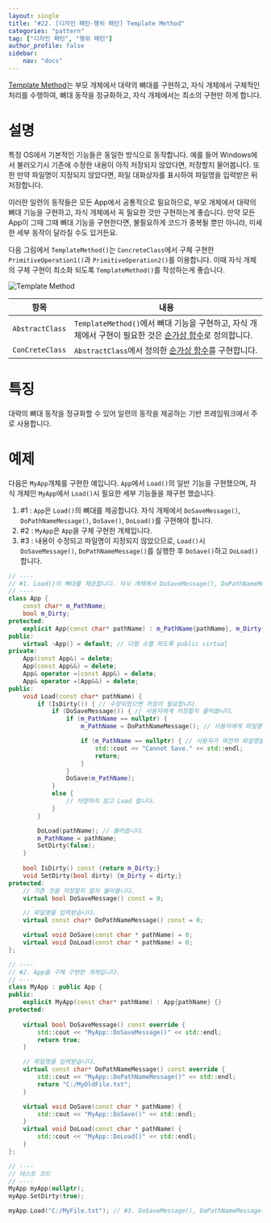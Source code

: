 ```yaml
---
layout: single
title: "#22. [디자인 패턴-행위 패턴] Template Method"
categories: "pattern"
tag: ["디자인 패턴", "행위 패턴"]
author_profile: false
sidebar: 
    nav: "docs"
---
```


[Template Method](https://tango1202.github.io/pattern/pattern-template-method/)는 부모 개체에서 대략의 뼈대를 구현하고, 자식 개체에서 구체적인 처리를 수행하여, 뼈대 동작을 정규화하고, 자식 개체에서는 최소의 구현만 하게 합니다. 

# 설명

특정 OS에서 기본적인 기능들은 동일한 방식으로 동작합니다. 예를 들어 Windows에서 불러오기시 기존에 수정한 내용이 아직 저장되지 않았다면, 저장할지 물어봅니다. 또한 만약 파일명이 지정되지 않았다면, 파일 대화상자를 표시하여 파일명을 입력받은 뒤 저장합니다.

이러한 일련의 동작들은 모든 App에서 공통적으로 필요하므로, 부모 개체에서 대략의 뼈대 기능을 구현하고, 자식 개체에서 꼭 필요한 것만 구현하는게 좋습니다. 만약 모든 App이 그때 그때 뼈대 기능을 구현한다면, 불필요하게 코드가 중복될 뿐만 아니라, 미세한 세부 동작이 달라질 수도 있거든요.

다음 그림에서 `TemplateMethod()`는 `ConcreteClass`에서 구체 구현한 `PrimitiveOperation1()`과 `PrimitiveOperation2()`를 이용합니다. 이때 자식 개체의 구체 구현이 최소화 되도록 `TemplateMethod()`를 작성하는게 좋습니다.

![Template Method](https://github.com/tango1202/tango1202.github.io/assets/133472501/c0237f33-94cb-4c1e-ae7d-346ee0d08a61)

|항목|내용|
|--|--|
|`AbstractClass`|`TemplateMethod()`에서 뼈대 기능을 구현하고, 자식 개체에서 구현이 필요한 것은 [순가상 함수](https://tango1202.github.io/legacy-cpp-oop/legacy-cpp-oop-member-function/#%EC%88%9C%EA%B0%80%EC%83%81-%ED%95%A8%EC%88%98)로 정의합니다.|
|`ConCreteClass`|`AbstractClass`에서 정의한 [순가상 함수](https://tango1202.github.io/legacy-cpp-oop/legacy-cpp-oop-member-function/#%EC%88%9C%EA%B0%80%EC%83%81-%ED%95%A8%EC%88%98)를 구현합니다.|

# 특징

대략의 뼈대 동작을 정규화할 수 있어 일련의 동작을 제공하는 기반 프레임워크에서 주로 사용합니다.

# 예제

다음은 `MyApp`개체를 구현한 예입니다. `App`에서 `Load()`의 일반 기능을 구현했으며, 자식 개체인 `MyApp`에서 `Load()`시 필요한 세부 기능들을 재구현 했습니다.

1. #1 : `App`은 `Load()`의 뼈대를 제공합니다. 자식 개체에서 `DoSaveMessage()`, `DoPathNameMessage()`, `DoSave()`, `DoLoad()`를 구현해야 합니다.
2. #2 : `MyApp`은 `App`을 구체 구현한 개체입니다.
3. #3 : 내용이 수정되고 파일명이 지정되지 않았으므로, `Load()`시 `DoSaveMessage()`, `DoPathNameMessage()`를 실행한 후 `DoSave()`하고 `DoLoad()`합니다.

```cpp
// ----
// #1. Load()의 뼈대를 제공합니다. 자식 개체에서 DoSaveMessage(), DoPathNameMessage(), DoSave(), DoLoad()를 구현해야 합니다.
// ----
class App {
    const char* m_PathName;
    bool m_Dirty;
protected:
    explicit App(const char* pathName) : m_PathName{pathName}, m_Dirty{false} {} // 다형 소멸을 제공하는 추상 클래스. 상속해서만 사용하도록 protected
public:
    virtual ~App() = default; // 다형 소멸 하도록 public virtual
private:
    App(const App&) = delete;
    App(const App&&) = delete;
    App& operator =(const App&) = delete;
    App& operator =(App&&) = delete; 
public:
    void Load(const char* pathName) {
        if (IsDirty()) { // 수정되었으면 저장이 필요합니다.
            if (DoSaveMessage()) { // 사용자에게 저장할지 물어봅니다.
                if (m_PathName == nullptr) {
                    m_PathName = DoPathNameMessage(); // 사용자에게 파일명을 물어봅니다.

                    if (m_PathName == nullptr) { // 사용자가 여전히 파일명을 정해 주지 않았다면 저장할 수 없습니다.
                        std::cout << "Cannot Save." << std::endl;
                        return;
                    }
                }
                DoSave(m_PathName);
            }
            else {
                // 저장하지 않고 Load 합니다.
            }
        }

        DoLoad(pathName); // 불러옵니다.
        m_PathName = pathName;
        SetDirty(false);
    }
        
    bool IsDirty() const {return m_Dirty;}       
    void SetDirty(bool dirty) {m_Dirty = dirty;}
protected:
    // 기존 것을 저장할지 말지 물어봅니다.
    virtual bool DoSaveMessage() const = 0;

    // 파일명을 입력받습니다.
    virtual const char* DoPathNameMessage() const = 0;

    virtual void DoSave(const char * pathName) = 0;
    virtual void DoLoad(const char * pathName) = 0;
};

// ----
// #2. App을 구체 구현한 개체입니다.
// ----
class MyApp : public App {
public:
    explicit MyApp(const char* pathName) : App{pathName} {}
protected:
    
    virtual bool DoSaveMessage() const override {
        std::cout << "MyApp::DoSaveMessage()" << std::endl;
        return true;    
    }

    // 파일명을 입력받습니다.
    virtual const char* DoPathNameMessage() const override {
        std::cout << "MyApp::DoPathNameMessage()" << std::endl;
        return "C:/MyOldFile.txt";
    }

    virtual void DoSave(const char * pathName) {
        std::cout << "MyApp::DoSave()" << std::endl;
    }
    virtual void DoLoad(const char * pathName) {
        std::cout << "MyApp::DoLoad()" << std::endl;
    }        
};

// ----
// 테스트 코드
// ----
MyApp myApp(nullptr);
myApp.SetDirty(true);

myApp.Load("C:/MyFile.txt"); // #3. DoSaveMessage(), DoPathNameMessage()를 실행한 후 DoSave()하고 DoLoad()합니다.
```